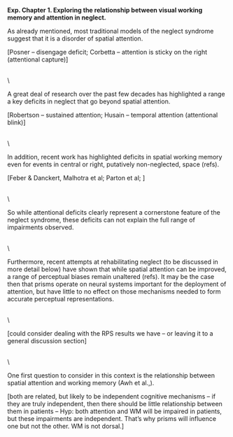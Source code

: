 **Exp. Chapter 1. Exploring the relationship between visual working
memory and attention in neglect.**

As already mentioned, most traditional models of the neglect syndrome
suggest that it is a disorder of spatial attention.

[Posner – disengage deficit; Corbetta – attention is sticky on the right
(attentional capture)]

\
\

A great deal of research over the past few decades has highlighted a
range a key deficits in neglect that go beyond spatial attention.

[Robertson – sustained attention; Husain – temporal attention
(attentional blink)]

\
\

In addition, recent work has highlighted deficits in spatial working
memory even for events in central or right, putatively non-neglected,
space (refs).

[Feber & Danckert, Malhotra et al; Parton et al; ]

\
\

So while attentional deficits clearly represent a cornerstone feature of
the neglect syndrome, these deficits can not explain the full range of
impairments observed.

\
\

Furthermore, recent attempts at rehabilitating neglect (to be discussed
in more detail below) have shown that while spatial attention can be
improved, a range of perceptual biases remain unaltered (refs). It may
be the case then that prisms operate on neural systems important for the
deployment of attention, but have little to no effect on those
mechanisms needed to form accurate perceptual representations.

\
\

[could consider dealing with the RPS results we have – or leaving it to
a general discussion section]

\
\

One first question to consider in this context is the relationship
between spatial attention and working memory (Awh et al.,).

[both are related, but likely to be independent cognitive mechanisms –
if they are truly independent, then there should be little relationship
between them in patients – Hyp: both attention and WM will be impaired
in patients, but these impairments are independent. That’s why prisms
will influence one but not the other. WM is not dorsal.]

